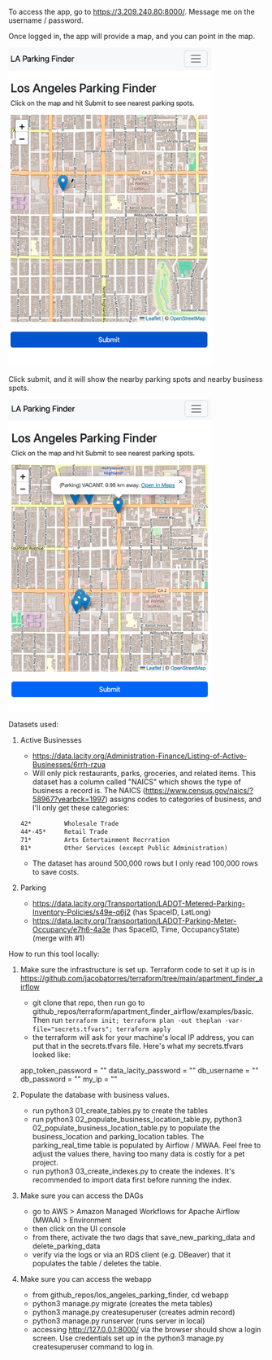 To access the app, go to https://3.209.240.80:8000/. Message me on the username / password. 

Once logged in, the app will provide a map, and you can point in the map. 

<img src="readme_pics/before.png" alt="drawing" width="400"/>

Click submit, and it will show the nearby parking spots and nearby business spots.

<img src="readme_pics/after.png" alt="drawing" width="400"/>


Datasets used:
	
1. Active Businesses  
	- https://data.lacity.org/Administration-Finance/Listing-of-Active-Businesses/6rrh-rzua
	- Will only pick restaurants, parks, groceries, and related items. This dataset has a column called "NAICS" which shows the type of business a record is. The NAICS (https://www.census.gov/naics/?58967?yearbck=1997) assigns codes to categories of business, and I'll only get these categories:
	```
	42* 		Wholesale Trade
	44*-45* 	Retail Trade
	71* 		Arts Entertainment Recrration
	81* 		Other Services (except Public Administration)
	```
	- The dataset has around 500,000 rows but I only read 100,000 rows to save costs.



2. Parking
	- https://data.lacity.org/Transportation/LADOT-Metered-Parking-Inventory-Policies/s49e-q6j2 (has SpaceID, LatLong)
	- https://data.lacity.org/Transportation/LADOT-Parking-Meter-Occupancy/e7h6-4a3e (has SpaceID, Time, OccupancyState) (merge with #1)


How to run this tool locally:
1. Make sure the infrastructure is set up. Terraform code to set it up is in https://github.com/jacobatorres/terraform/tree/main/apartment_finder_airflow
	- git clone that repo, then run go to github_repos/terraform/apartment_finder_airflow/examples/basic. Then run `terraform init; terraform plan -out theplan -var-file="secrets.tfvars"; terraform apply`
	- the terraform will ask for your machine's local IP address, you can put that in the secrets.tfvars file. Here's what my secrets.tfvars looked like:

	app_token_password   = "<REDACTED>"
	data_lacity_password = "<REDACTED>"
	db_username          = "<REDACTED>"
	db_password          = "<REDACTED>"
	my_ip                = "<REDACTED>"


2. Populate the database with business values.
	- run python3 01_create_tables.py to create the tables
	- run python3 02_populate_business_location_table.py, python3 02_populate_business_location_table.py to populate the business_location and parking_location tables. The parking_real_time table is populated by Airflow / MWAA. Feel free to adjust the values there, having too many data is costly for a pet project. 
	- run python3 03_create_indexes.py to create the indexes. It's recommended to import data first before running the index.

3. Make sure you can access the DAGs
	- go to AWS > Amazon Managed Workflows for Apache Airflow (MWAA) > Environment 
	- then click on the UI console
	- from there, activate the two dags that save_new_parking_data and delete_parking_data
	- verify via the logs or via an RDS client (e.g. DBeaver) that it populates the table / deletes the table.

4. Make sure you can access the webapp
	- from github_repos/los_angeles_parking_finder, cd webapp
	- python3 manage.py migrate (creates the meta tables)
	- python3 manage.py createsuperuser (creates admin record)
	- python3 manage.py runserver (runs server in local)
	- accessing http://127.0.0.1:8000/ via the browser should show a login screen. Use credentials set up in the python3 manage.py createsuperuser command to log in.













